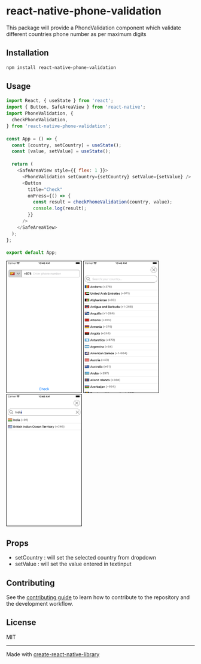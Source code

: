 # react-native-phone-validation

This package will provide a PhoneValidation component which validate different countries phone number as per maximum digits

## Installation

```sh
npm install react-native-phone-validation
```

## Usage

```js
import React, { useState } from 'react';
import { Button, SafeAreaView } from 'react-native';
import PhoneValidation, {
  checkPhoneValidation,
} from 'react-native-phone-validation';

const App = () => {
  const [country, setCountry] = useState();
  const [value, setValue] = useState();

  return (
    <SafeAreaView style={{ flex: 1 }}>
      <PhoneValidation setCountry={setCountry} setValue={setValue} />
      <Button
        title="Check"
        onPress={() => {
          const result = checkPhoneValidation(country, value);
          console.log(result);
        }}
      />
    </SafeAreaView>
  );
};

export default App;
```

<img src="./screen1.png" width="200" height="350" style="border:1px solid #000000;"/>  <img src="./screen2.png" width="200" height="350" style="border:1px solid #000000;"/> <img src="./screen3.png" width="200" height="350" style="border:1px solid #000000;"/>

## Props

* setCountry : will set the selected country from dropdown
* setValue : will set the value entered in textinput

## Contributing

See the [contributing guide](CONTRIBUTING.md) to learn how to contribute to the repository and the development workflow.

## License

MIT

---

Made with [create-react-native-library](https://github.com/callstack/react-native-builder-bob)
